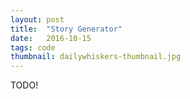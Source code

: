 ```yaml
---
layout: post
title:  "Story Generator"
date:   2016-10-15
tags: code
thumbnail: dailywhiskers-thumbnail.jpg
---
```


TODO!